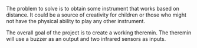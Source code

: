 The problem to solve is to obtain some instrument that works based on distance. 
It could be a source of creativity for children or those who might not have the physical ability to play any other instrument.

The overall goal of the project is to create a working theremin. The theremin will use a buzzer as an output and two infrared sensors as inputs. 
